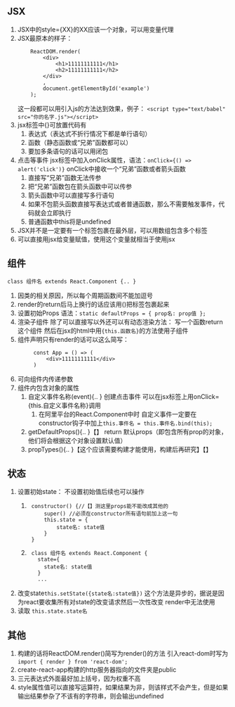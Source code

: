 ## JSX
1. JSX中的style={XX}的XX应该一个对象，可以用变量代理
1. JSX最原本的样子：
    ```
        ReactDOM.render(
            <div>
                <h1>11111111111</h1>
                <h2>11111111111</h2>
            </div>
            ,
            document.getElementById('example')
        );
	```
   这一段都可以用引入js的方法达到效果，例子：
   `<script type="text/babel" src="你的名字.js"></script>`
1. jsx标签中{}可放置代码有
    1. 表达式（表达式不折行情况下都是单行语句）
    1. 函数（静态函数或“兄弟”函数都可以）
    1. 要加多条语句的话可以用闭包
1. 点击等事件
   jsx标签中加入onClick属性，语法：`
    onClick={() => alert('click')}
   `
   onClick中接收一个“兄弟”函数或者箭头函数
   1. 直接写“兄弟”函数无法传参
   1. 把“兄弟”函数包在箭头函数中可以传参
   1. 箭头函数中可以直接写多行语句
   1. 如果不包箭头函数直接写表达式或者普通函数，那么不需要触发事件，代码就会立即执行
   1. 普通函数中this将是undefined
1. JSX并不是一定要有一个标签包裹在最外层，可以用数组包含多个标签
1. 可以直接用jsx给变量赋值，使用这个变量就相当于使用jsx


## 组件
`class 组件名 extends React.Component {.. }`
1. 因类的相关原因，所以每个周期函数间不能加逗号
1. render的return后马上换行的话应该用()把标签包裹起来 
1. 设置初始Props
   语法：`
    static defaultProps = {
        prop名: prop值
    };
`
1. 渲染子组件
   除了可以直接写以外还可以有动态渲染方法：
   写一个函数return这个组件
   然后在jsx的html中用`{this.函数名}`的方法使用子组件
1. 组件声明只有render的话可以这么简写：     
   ```      
        const App = () => (
            <div>11111111111</div>
        )
   ```
1. 可向组件内传递参数    
1. 组件内包含对象的属性
	1. 自定义事件名称(event){.. }
	   创建点击事件
	   可以在jsx标签上用onClick={this.自定义事件名称}调用
	    1. 在阿里平台的React.Component中时
	       自定义事件一定要在constructor钩子中加上`
	        this.事件名 = this.事件名.bind(this);
	       `
	1. getDefaultProps(){.. }【】
	   return 默认props（即包含所有prop的对象，他们将会根据这个对象设置默认值）
	1. propTypes(){.. }【这个应该需要构建才能使用，构建后再研究】【】
	
	
## 状态
1. 设置初始state：
   不设置初始值后续也可以操作
    1. ```
        constructor() {//【】测这里props能不能改成其他的
            super() //必须在constructor所有语句前加上这一句
            this.state = { 
                state名: state值
            } 
        }
    1. ```
        class 组件名 extends React.Component {
          state={
            state名: state值
          }
          ...
1. 改变state`this.setState({state名:state值})`
   这个方法是异步的，据说是因为react要收集所有对state的改变请求然后一次性改变
   render中无法使用
1. 读取 `this.state.state名`


## 其他
1. 构建的话将ReactDOM.render()简写为render()的方法
   引入react-dom时写为`
   import { render } from 'react-dom';
   `
1. create-react-app构建的http服务器指向的文件夹是public
1. 三元表达式外面最好加上括号，因为权重不高
1. style属性值可以直接写运算符，如果结果为非，则该样式不会产生，但是如果输出结果参杂了不该有的字符串，则会输出undefined